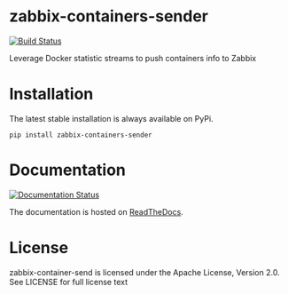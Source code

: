 # zabbix-containers-sender
[![Build Status](https://travis-ci.org/dockermeetupsinbordeaux/docker-zabbix-sender.svg)](https://travis-ci.org/dockermeetupsinbordeaux/docker-zabbix-sender/settings)

Leverage Docker statistic streams to push containers info to Zabbix

# Installation
The latest stable installation is always available on PyPi.

```shell
pip install zabbix-containers-sender
```

# Documentation

[![Documentation Status](https://readthedocs.org/projects/docker-zabbix-sender/badge/?version=latest)](https://readthedocs.org/projects/docker-zabbix-sender/?badge=latest)

The documentation is hosted on [ReadTheDocs](http://docker-zabbix-sender.readthedocs.org/en/latest/). 

# License

zabbix-container-send is licensed under the Apache License, Version 2.0. See LICENSE for full license text

